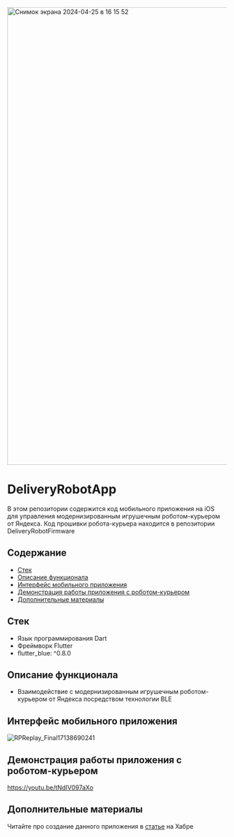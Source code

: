 
<img width="1049" alt="Снимок экрана 2024-04-25 в 16 15 52" src="https://github.com/MaxiEnergy/DeliveryRobotApp/assets/58640177/4523ac19-21a7-47d0-9053-db6c2eb2c1e8">


# DeliveryRobotApp
В этом репозитории содержится код мобильного приложения на iOS для управления модернизированным игрушечным роботом-курьером от Яндекса. Код прошивки робота-курьера находится в репозитории DeliveryRobotFirmware

## Содержание
- [Стек](#cтек)
- [Описание функционала](#описание-функционала)
- [Интерфейс мобильного приложения](#интерфейс-мобильного-приложения)
- [Демонстрация работы приложения с роботом-курьером](#демонстрация-работы-приложения-с-роботом-курьером)
- [Дополнительные материалы](#дополнительные-материалы)

## Стек
- Язык программирования Dart
- Фреймворк Flutter
- flutter_blue: ^0.8.0

## Описание функционала
- Взаимодействие с модернизированным игрушечным роботом-курьером от Яндекса посредством технологии BLE

## Интерфейс мобильного приложения
![RPReplay_Final17138690241](https://github.com/MaxiEnergy/DeliveryRobotApp/assets/58640177/8f9b04c8-f726-4ac8-b7a5-e7beef22b68e)

## Демонстрация работы приложения с роботом-курьером
https://youtu.be/tNdIV097aXo

## Дополнительные материалы
Читайте про создание данного приложения в [статье](https://habr.com/ru/articles/809953/) на Хабре

